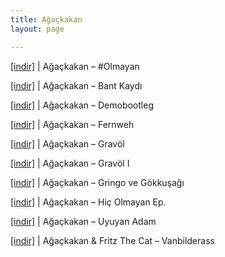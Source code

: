 ```yaml
---
title: Ağaçkakan
layout: page

---
```

<a href="https://cloud.mail.ru/public/b546c45ca800/A%C4%9Fa%C3%A7kakan%20-%20%23Olmayan" target="_blank">[indir]</a> | Ağaçkakan &#8211; #Olmayan

<a href="https://cloud.mail.ru/public/8d6b98ec364b/A%C4%9Fa%C3%A7kakan%20-%20Bant%20Kayd%C4%B1" target="_blank">[indir]</a> | Ağaçkakan &#8211; Bant Kaydı

<a href="https://cloud.mail.ru/public/1c11fc6dc923/A%C4%9Fa%C3%A7kakan%20-%20Demobootleg" target="_blank">[indir]</a> | Ağaçkakan &#8211; Demobootleg

<a href="https://cloud.mail.ru/public/72efc9142453/A%C4%9Fa%C3%A7kakan%20-%20Fernweh" target="_blank">[indir]</a> | Ağaçkakan &#8211; Fernweh

<a href="https://cloud.mail.ru/public/2f040ee49032/A%C4%9Fa%C3%A7kakan%20-%20Grav%C3%B6l" target="_blank">[indir]</a> | Ağaçkakan &#8211; Gravöl

<a href="https://cloud.mail.ru/public/6131091ee1e9/A%C4%9Fa%C3%A7kakan%20-%20Grav%C3%B6l%20I" target="_blank">[indir]</a> | Ağaçkakan &#8211; Gravöl I

<a href="https://cloud.mail.ru/public/1e6b65d24a6d/A%C4%9Fa%C3%A7kakan%20-%20Gringo%20ve%20G%C3%B6kku%C5%9Fa%C4%9F%C4%B1" target="_blank">[indir]</a> | Ağaçkakan &#8211; Gringo ve Gökkuşağı

<a href="https://cloud.mail.ru/public/2d065be2f72e/A%C4%9Fa%C3%A7kakan%20-%20Hic%20Olmayan%20Ep" target="_blank">[indir]</a> | Ağaçkakan &#8211; Hiç Olmayan Ep.

<a href="https://cloud.mail.ru/public/4027ab6ca01d/A%C4%9Fa%C3%A7kakan%20-%20Uyuyan%20Adam" target="_blank">[indir]</a> | Ağaçkakan &#8211; Uyuyan Adam

<a href="https://cloud.mail.ru/public/4f26d79d75c5/A%C4%9Fa%C3%A7kakan%20-%20Vanbilderass" target="_blank">[indir]</a> | Ağaçkakan & Fritz The Cat &#8211; Vanbilderass